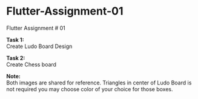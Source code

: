 # Flutter-Assignment-01
Flutter Assignment # 01

<strong>Task 1:</strong><br>
Create Ludo Board Design

<strong>Task 2:</strong><br>
Create Chess board

<strong>Note:</strong><br>
Both images are shared for reference.
Triangles in center of Ludo Board is not required you may choose color of your choice for those boxes.
